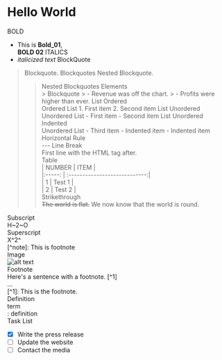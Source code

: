 # Hello World
BOLD
- This is **Bold_01**,<br> __BOLD 02__
ITALICS
- *italicized text*
BlockQuote
> Blockquote.
Blockquotes Nested
> Blockquote.
>> Nested
Blockquotes Elements<br>
                   > Blockquote
                   > - Revenue was off the chart.
                   > - Profits were higher than ever.
List Ordered<br>
                   Ordered List
                   1. First item
                   2. Second item
List Unordered<br>
                   Unordered List
                   - First item
                   - Second item
List Unordered Indented<br>
                   Unordered List
                   - Third item
                     - Indented item
                     - Indented item
Horizontal Rule<br>
                   ---
Line Break<br>
                   First line with the HTML tag after.<br>
Table<br>
                   | NUMBER |                ITEM           |<br>
                   |:-----: | :----------------------------:|<br>
                   |   1    | Test 1                        |<br>
                   |   2    | Test 2                        |<br>
Strikethrough<br>
                   ~~The world is flat.~~ We now know that the world is round.<br>

Subscript<br>
                   H~2~O<br>
Superscript<br>
                   X^2^<br>
                   [^note]: This is footnote<br>
Image<br>
                   ![alt text](image.jpg)<br>
Footnote<br>
                   Here's a sentence with a footnote. [^1]<br>
                   ...<br>
                   [^1]: This is the footnote.<br>
Definition<br>
                   term<br>
                   : definition<br>
Task List
- [x] Write the press release
- [ ] Update the website
- [ ] Contact the media
